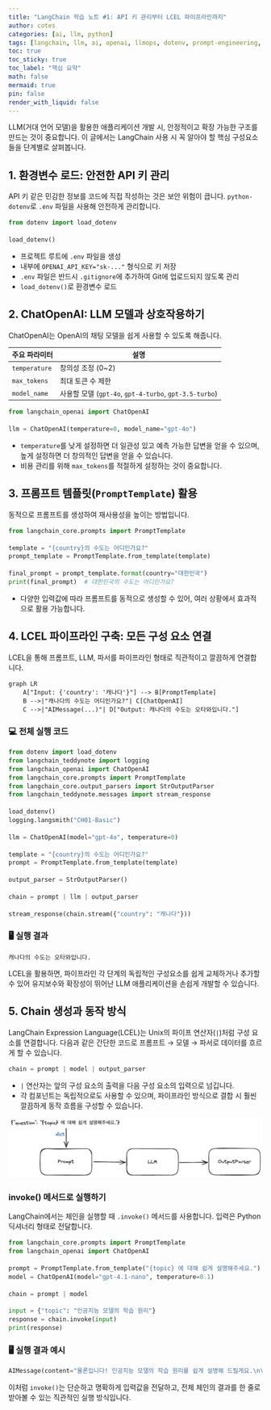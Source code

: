 ```yaml
---
title: "LangChain 학습 노트 #1: API 키 관리부터 LCEL 파이프라인까지"
author: cotes
categories: [ai, llm, python]
tags: [langchain, llm, ai, openai, llmops, dotenv, prompt-engineering, lcel]
toc: true
toc_sticky: true
toc_label: "핵심 요약"
math: false
mermaid: true
pin: false
render_with_liquid: false
---
```


LLM(거대 언어 모델)을 활용한 애플리케이션 개발 시, 안정적이고 확장 가능한 구조를 만드는 것이 중요합니다. 이 글에서는 LangChain 사용 시 꼭 알아야 할 핵심 구성요소들을 단계별로 살펴봅니다.

## 1. 환경변수 로드: 안전한 API 키 관리

API 키 같은 민감한 정보를 코드에 직접 작성하는 것은 보안 위험이 큽니다. `python-dotenv`로 `.env` 파일을 사용해 안전하게 관리합니다.

```python
from dotenv import load_dotenv

load_dotenv()
```

- 프로젝트 루트에 `.env` 파일을 생성
- 내부에 `OPENAI_API_KEY="sk-..."` 형식으로 키 저장
- `.env` 파일은 반드시 `.gitignore`에 추가하여 Git에 업로드되지 않도록 관리
- `load_dotenv()`로 환경변수 로드

## 2. ChatOpenAI: LLM 모델과 상호작용하기

ChatOpenAI는 OpenAI의 채팅 모델을 쉽게 사용할 수 있도록 해줍니다.

| 주요 파라미터 | 설명 |
| ------------ | ---- |
| `temperature` | 창의성 조정 (0~2) |
| `max_tokens` | 최대 토큰 수 제한 |
| `model_name` | 사용할 모델 (`gpt-4o`, `gpt-4-turbo`, `gpt-3.5-turbo`) |

```python
from langchain_openai import ChatOpenAI

llm = ChatOpenAI(temperature=0, model_name="gpt-4o")
```

- `temperature`를 낮게 설정하면 더 일관성 있고 예측 가능한 답변을 얻을 수 있으며, 높게 설정하면 더 창의적인 답변을 얻을 수 있습니다.
- 비용 관리를 위해 `max_tokens`를 적절하게 설정하는 것이 중요합니다.

## 3. 프롬프트 템플릿(`PromptTemplate`) 활용

동적으로 프롬프트를 생성하여 재사용성을 높이는 방법입니다.

```python
from langchain_core.prompts import PromptTemplate

template = "{country}의 수도는 어디인가요?"
prompt_template = PromptTemplate.from_template(template)

final_prompt = prompt_template.format(country="대한민국")
print(final_prompt)  # 대한민국의 수도는 어디인가요?
```

- 다양한 입력값에 따라 프롬프트를 동적으로 생성할 수 있어, 여러 상황에서 효과적으로 활용 가능합니다.

## 4. LCEL 파이프라인 구축: 모든 구성 요소 연결

LCEL을 통해 프롬프트, LLM, 파서를 파이프라인 형태로 직관적이고 깔끔하게 연결합니다.

```mermaid
graph LR
    A["Input: {'country': '캐나다'}"] --> B[PromptTemplate]
    B -->|"캐나다의 수도는 어디인가요?"| C[ChatOpenAI]
    C -->|"AIMessage(...)"| D["Output: 캐나다의 수도는 오타와입니다."]
```

### 💻 전체 실행 코드

```python
from dotenv import load_dotenv
from langchain_teddynote import logging
from langchain_openai import ChatOpenAI
from langchain_core.prompts import PromptTemplate
from langchain_core.output_parsers import StrOutputParser
from langchain_teddynote.messages import stream_response

load_dotenv()
logging.langsmith("CH01-Basic")

llm = ChatOpenAI(model="gpt-4o", temperature=0)

template = "{country}의 수도는 어디인가요?"
prompt = PromptTemplate.from_template(template)

output_parser = StrOutputParser()

chain = prompt | llm | output_parser

stream_response(chain.stream({"country": "캐나다"}))
```

### 🖥️ 실행 결과

```
캐나다의 수도는 오타와입니다.
```

LCEL을 활용하면, 파이프라인 각 단계의 독립적인 구성요소를 쉽게 교체하거나 추가할 수 있어 유지보수와 확장성이 뛰어난 LLM 애플리케이션을 손쉽게 개발할 수 있습니다.

## 5. Chain 생성과 동작 방식

LangChain Expression Language(LCEL)는 Unix의 파이프 연산자(`|`)처럼 구성 요소를 연결합니다. 다음과 같은 간단한 코드로 프롬프트 → 모델 → 파서로 데이터를 흐르게 할 수 있습니다.

```python
chain = prompt | model | output_parser
```

- `|` 연산자는 앞의 구성 요소의 출력을 다음 구성 요소의 입력으로 넘깁니다.
- 각 컴포넌트는 독립적으로도 사용할 수 있으며, 파이프라인 방식으로 결합 시 훨씬 깔끔하게 동작 흐름을 구성할 수 있습니다.

![lcel.png](/assets/img/ai/lcel.png)

### invoke() 메서드로 실행하기

LangChain에서는 체인을 실행할 때 `.invoke()` 메서드를 사용합니다. 입력은 Python 딕셔너리 형태로 전달합니다.

```python
from langchain_core.prompts import PromptTemplate
from langchain_openai import ChatOpenAI

prompt = PromptTemplate.from_template("{topic} 에 대해 쉽게 설명해주세요.")
model = ChatOpenAI(model="gpt-4.1-nano", temperature=0.1)

chain = prompt | model

input = {"topic": "인공지능 모델의 학습 원리"}
response = chain.invoke(input)
print(response)
```

### 🖥️ 실행 결과 예시

```python
AIMessage(content="물론입니다! 인공지능 모델의 학습 원리를 쉽게 설명해 드릴게요.\n\n1. **데이터 수집**: 먼저, 인공지능이 배우기 위해 많은 예제(데이터)를 모아요. 예를 들어, 고양이 사진을 많이 보여주는 거죠.\n\n2. **모델 설계**: 그런 다음, 이 데이터를 이해하고 학습할 수 있는 '모델'이라는 수학적 구조를 만듭니다. 이 모델은 사람의 뇌와 비슷하게 정보를 처리하려고 해요.\n\n3. **학습 과정**:\n   - 모델은 처음에는 무작위로 예측하거나 판단을 해요.\n   - 그리고 실제 정답(예를 들어, 사진이 고양이인지 아닌지)을 알려줍니다.\n   - 모델은 자신의 예측이 틀렸다는 것을 알고, 틀린 정도(오차)를 계산해요.\n   - 이 오차를 줄이기 위해 모델의 내부 값(가중치)을 조금씩 조정합니다. 이 과정을 여러 번 반복하면서 점점 더 정확하게 예측하게 되는 거죠.\n\n4. **최적화**: 이 과정을 통해 모델은 오차를 최소화하는 방향으로 계속 조정돼요. 이렇게 해서 학습이 끝나면, 새로운 사진이 들어왔을 때도 고양이인지 아닌지 잘 맞출 수 있게 되는 겁니다.\n\n요약하자면, 인공지능은 많은 데이터를 보고, 틀린 점을 수정하면서 점점 더 똑똑해지는 과정이라고 할 수 있어요!")
```

이처럼 `invoke()`는 단순하고 명확하게 입력값을 전달하고, 전체 체인의 결과를 한 줄로 받아볼 수 있는 직관적인 실행 방식입니다.
